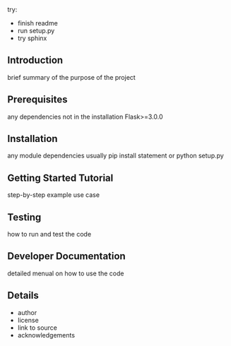 try:
- finish readme
- run setup.py
- try sphinx

## Introduction
brief summary of the purpose of the project

## Prerequisites
any dependencies not in the installation
Flask>=3.0.0

## Installation
any module dependencies
usually pip install statement or python setup.py

## Getting Started Tutorial
step-by-step example use case

## Testing
how to run and test the code

## Developer Documentation
detailed menual on how to use the code

## Details
- author
- license
- link to source
- acknowledgements
